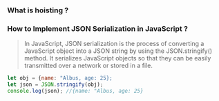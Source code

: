 ### What is hoisting ?

> 

### How to Implement JSON Serialization in JavaScript ?

> In JavaScript, JSON serialization is the process of converting a JavaScript object into a JSON string by using the JSON.stringify() method. It serializes JavaScript objects so that they can be easily transmitted over a network or stored in a file.

```javascript
let obj = {name: "Albus, age: 25};
let json = JSON.stringify(obj);
console.log(json); //{name: "Albus, age: 25}
```
